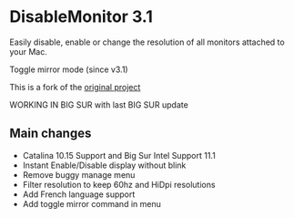 DisableMonitor 3.1
==============
Easily disable, enable or change the resolution of all monitors attached to your Mac.

Toggle mirror mode (since v3.1)

This is a fork of the [original project](https://github.com/Eun/DisableMonitor)

WORKING IN BIG SUR with last BIG SUR update

Main changes
------------
- Catalina 10.15 Support and Big Sur Intel Support 11.1
- Instant Enable/Disable display without blink
- Remove buggy manage menu
- Filter resolution to keep 60hz and HiDpi resolutions
- Add French language support
- Add toggle mirror command in menu
